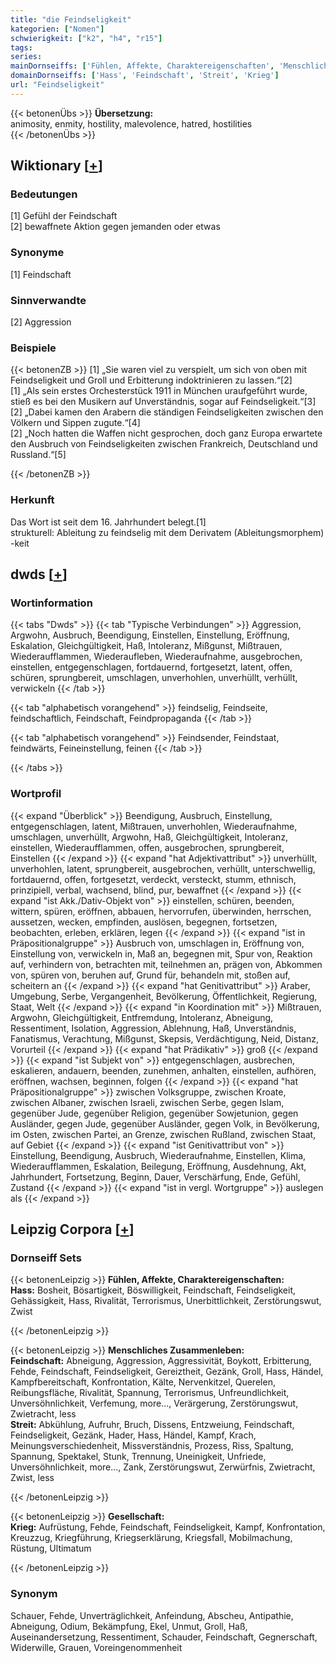 ```yaml
---
title: "die Feindseligkeit"
kategorien: ["Nomen"]
schwierigkeit: ["k2", "h4", "r15"]
tags:
series:
mainDornseiffs: ['Fühlen, Affekte, Charaktereigenschaften', 'Menschliches Zusammenleben', 'Gesellschaft']
domainDornseiffs: ['Hass', 'Feindschaft', 'Streit', 'Krieg']
url: "Feindseligkeit"
---
```


{{< betonenÜbs >}}
**Übersetzung:**  
animosity, enmity, hostility, malevolence, hatred, hostilities  
{{< /betonenÜbs >}}

## Wiktionary [[+](https://de.wiktionary.org/wiki/Feindseligkeit)]

### Bedeutungen
[1] Gefühl der Feindschaft  
[2] bewaffnete Aktion gegen jemanden oder etwas  

### Synonyme
[1] Feindschaft  

### Sinnverwandte
[2] Aggression  

### Beispiele
{{< betonenZB >}}
[1] „Sie waren viel zu verspielt, um sich von oben mit Feindseligkeit und Groll und Erbitterung indoktrinieren zu lassen.“[2]  
[1] „Als sein erstes Orchesterstück 1911 in München uraufgeführt wurde, stieß es bei den Musikern auf Unverständnis, sogar auf Feindseligkeit.“[3]  
[2] „Dabei kamen den Arabern die ständigen Feindseligkeiten zwischen den Völkern und Sippen zugute.“[4]  
[2] „Noch hatten die Waffen nicht gesprochen, doch ganz Europa erwartete den Ausbruch von Feindseligkeiten zwischen Frankreich, Deutschland und Russland.“[5]  

{{< /betonenZB >}}
### Herkunft
Das Wort ist seit dem 16. Jahrhundert belegt.[1]  
strukturell: Ableitung zu feindselig mit dem Derivatem (Ableitungsmorphem) -keit  



## dwds [[+](https://www.dwds.de/wb/Feindseligkeit)]

### Wortinformation
{{< tabs "Dwds" >}}
{{< tab "Typische Verbindungen" >}}
Aggression, Argwohn, Ausbruch, Beendigung, Einstellen, Einstellung, Eröffnung, Eskalation, Gleichgültigkeit, Haß, Intoleranz, Mißgunst, Mißtrauen, Wiederaufflammen, Wiederaufleben, Wiederaufnahme, ausgebrochen, einstellen, entgegenschlagen, fortdauernd, fortgesetzt, latent, offen, schüren, sprungbereit, umschlagen, unverhohlen, unverhüllt, verhüllt, verwickeln
{{< /tab >}}

{{< tab "alphabetisch vorangehend" >}}
feindselig, Feindseite, feindschaftlich, Feindschaft, Feindpropaganda
{{< /tab >}}

{{< tab "alphabetisch vorangehend" >}}
Feindsender, Feindstaat, feindwärts, Feineinstellung, feinen
{{< /tab >}}

{{< /tabs >}}

### Wortprofil
{{< expand "Überblick" >}} Beendigung, Ausbruch, Einstellung, entgegenschlagen, latent, Mißtrauen, unverhohlen, Wiederaufnahme, umschlagen, unverhüllt, Argwohn, Haß, Gleichgültigkeit, Intoleranz, einstellen, Wiederaufflammen, offen, ausgebrochen, sprungbereit, Einstellen {{< /expand >}}
{{< expand "hat Adjektivattribut" >}} unverhüllt, unverhohlen, latent, sprungbereit, ausgebrochen, verhüllt, unterschwellig, fortdauernd, offen, fortgesetzt, verdeckt, versteckt, stumm, ethnisch, prinzipiell, verbal, wachsend, blind, pur, bewaffnet {{< /expand >}}
{{< expand "ist Akk./Dativ-Objekt von" >}} einstellen, schüren, beenden, wittern, spüren, eröffnen, abbauen, hervorrufen, überwinden, herrschen, aussetzen, wecken, empfinden, auslösen, begegnen, fortsetzen, beobachten, erleben, erklären, legen {{< /expand >}}
{{< expand "ist in Präpositionalgruppe" >}} Ausbruch von, umschlagen in, Eröffnung von, Einstellung von, verwickeln in, Maß an, begegnen mit, Spur von, Reaktion auf, verhindern von, betrachten mit, teilnehmen an, prägen von, Abkommen von, spüren von, beruhen auf, Grund für, behandeln mit, stoßen auf, scheitern an {{< /expand >}}
{{< expand "hat Genitivattribut" >}} Araber, Umgebung, Serbe, Vergangenheit, Bevölkerung, Öffentlichkeit, Regierung, Staat, Welt {{< /expand >}}
{{< expand "in Koordination mit" >}} Mißtrauen, Argwohn, Gleichgültigkeit, Entfremdung, Intoleranz, Abneigung, Ressentiment, Isolation, Aggression, Ablehnung, Haß, Unverständnis, Fanatismus, Verachtung, Mißgunst, Skepsis, Verdächtigung, Neid, Distanz, Vorurteil {{< /expand >}}
{{< expand "hat Prädikativ" >}} groß {{< /expand >}}
{{< expand "ist Subjekt von" >}} entgegenschlagen, ausbrechen, eskalieren, andauern, beenden, zunehmen, anhalten, einstellen, aufhören, eröffnen, wachsen, beginnen, folgen {{< /expand >}}
{{< expand "hat Präpositionalgruppe" >}} zwischen Volksgruppe, zwischen Kroate, zwischen Albaner, zwischen Israeli, zwischen Serbe, gegen Islam, gegenüber Jude, gegenüber Religion, gegenüber Sowjetunion, gegen Ausländer, gegen Jude, gegenüber Ausländer, gegen Volk, in Bevölkerung, im Osten, zwischen Partei, an Grenze, zwischen Rußland, zwischen Staat, auf Gebiet {{< /expand >}}
{{< expand "ist Genitivattribut von" >}} Einstellung, Beendigung, Ausbruch, Wiederaufnahme, Einstellen, Klima, Wiederaufflammen, Eskalation, Beilegung, Eröffnung, Ausdehnung, Akt, Jahrhundert, Fortsetzung, Beginn, Dauer, Verschärfung, Ende, Gefühl, Zustand {{< /expand >}}
{{< expand "ist in vergl. Wortgruppe" >}} auslegen als {{< /expand >}}

## Leipzig Corpora [[+](https://corpora.uni-leipzig.de/en/res?word=Feindseligkeit&corpusId=deu_newscrawl-public_2018)]

### Dornseiff Sets
{{< betonenLeipzig >}}
**Fühlen, Affekte, Charaktereigenschaften:**  
**Hass:** Bosheit, Bösartigkeit, Böswilligkeit, Feindschaft, Feindseligkeit, Gehässigkeit, Hass, Rivalität, Terrorismus, Unerbittlichkeit, Zerstörungswut, Zwist  

{{< /betonenLeipzig >}}


{{< betonenLeipzig >}}
**Menschliches Zusammenleben:**  
**Feindschaft:** Abneigung, Aggression, Aggressivität, Boykott, Erbitterung, Fehde, Feindschaft, Feindseligkeit, Gereiztheit, Gezänk, Groll, Hass, Händel, Kampfbereitschaft, Konfrontation, Kälte, Nervenkitzel, Querelen, Reibungsfläche, Rivalität, Spannung, Terrorismus, Unfreundlichkeit, Unversöhnlichkeit, Verfemung, more..., Verärgerung, Zerstörungswut, Zwietracht, less  
**Streit:** Abkühlung, Aufruhr, Bruch, Dissens, Entzweiung, Feindschaft, Feindseligkeit, Gezänk, Hader, Hass, Händel, Kampf, Krach, Meinungsverschiedenheit, Missverständnis, Prozess, Riss, Spaltung, Spannung, Spektakel, Stunk, Trennung, Uneinigkeit, Unfriede, Unversöhnlichkeit, more..., Zank, Zerstörungswut, Zerwürfnis, Zwietracht, Zwist, less  

{{< /betonenLeipzig >}}


{{< betonenLeipzig >}}
**Gesellschaft:**  
**Krieg:** Aufrüstung, Fehde, Feindschaft, Feindseligkeit, Kampf, Konfrontation, Kreuzzug, Kriegführung, Kriegserklärung, Kriegsfall, Mobilmachung, Rüstung, Ultimatum  

{{< /betonenLeipzig >}}

### Synonym
Schauer, Fehde, Unverträglichkeit, Anfeindung, Abscheu, Antipathie, Abneigung, Odium, Bekämpfung, Ekel, Unmut, Groll, Haß, Auseinandersetzung, Ressentiment, Schauder, Feindschaft, Gegnerschaft, Widerwille, Grauen, Voreingenommenheit

